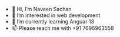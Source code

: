 - 👋 Hi, I’m Naveen Sachan
- 👀 I’m interested in web development
- 🌱 I’m currently learning Anguar 13
- 📫 Please reach me with +91 7696963558

<!---
nsachanji/nsachanji is a ✨ special ✨ repository because its `README.md` (this file) appears on your GitHub profile.
You can click the Preview link to take a look at your changes.
--->
